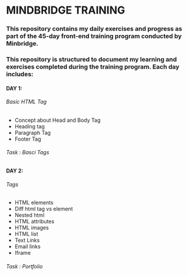 # MINDBRIDGE TRAINING
<H3>This repository contains my daily exercises and progress as part of the 45-day front-end training program conducted by Minbridge.</H3>
<H3>This repository is structured to document my learning and exercises completed during the training program. Each day includes:</H3>
<H4>DAY 1:</H4>
<h6>Basic HTML Tag</h6>
<ul>
  <li>Concept about Head and Body Tag</li>
  <li>Heading tag</li>
  <li>Paragraph Tag</li>
  <li>Footer Tag</li>
</ul>
<h6>Task : Basci Tags</h6>


<h4>DAY 2: </h4>
<h6>Tags </h6>
<ul>
 <li> HTML elements </li>
<li>Diff html tag vs element </li> 
<li>Nested html </li>
<li>HTML attributes </li>
<li>HTML images </li>
<li>HTML list</li>
<li>Text  Links</li>
<li>Email links </li>
<li>Iframe</li>
</ul>
<h6>Task : Portfolio</h6>
